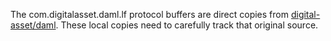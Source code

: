 
The com.digitalasset.daml.lf protocol buffers are direct copies from [digital-asset/daml][1]. These local copies need to carefully track that original source.

[1]: https://github.com/digital-asset/daml/tree/master/daml-lf/transaction/src/main/protobuf/com/digitalasset/daml/lf